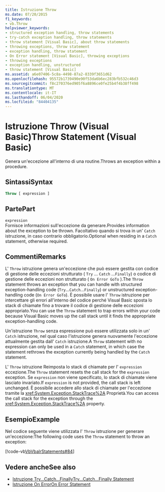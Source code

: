 ```yaml
---
title: Istruzione Throw
ms.date: 07/20/2015
f1_keywords:
- vb.Throw
helpviewer_keywords:
- structured exception handling, throw statements
- try-catch exception handling, throw statements
- throw statement [Visual Basic], about throw statements
- throwing exceptions, throw statement
- exception handling, throw statement
- On Error statement [Visual Basic], throwing exceptions
- throwing exceptions
- exception handling, unstructured
- throw statement [Visual Basic]
ms.assetid: a6e07406-5c8a-4498-87a2-8339f3651d62
ms.openlocfilehash: 95572b1739490e90f53da6b6ec283bfb532c46d3
ms.sourcegitcommit: f8c270376ed905f6a8896ce0fe25b4f4b38ff498
ms.translationtype: MT
ms.contentlocale: it-IT
ms.lasthandoff: 06/04/2020
ms.locfileid: "84404135"
---
```

# <a name="throw-statement-visual-basic"></a><span data-ttu-id="781d5-102">Istruzione Throw (Visual Basic)</span><span class="sxs-lookup"><span data-stu-id="781d5-102">Throw Statement (Visual Basic)</span></span>

<span data-ttu-id="781d5-103">Genera un'eccezione all'interno di una routine.</span><span class="sxs-lookup"><span data-stu-id="781d5-103">Throws an exception within a procedure.</span></span>

## <a name="syntax"></a><span data-ttu-id="781d5-104">Sintassi</span><span class="sxs-lookup"><span data-stu-id="781d5-104">Syntax</span></span>

```vb
Throw [ expression ]
```

## <a name="part"></a><span data-ttu-id="781d5-105">Parte</span><span class="sxs-lookup"><span data-stu-id="781d5-105">Part</span></span>

`expression`\
<span data-ttu-id="781d5-106">Fornisce informazioni sull'eccezione da generare.</span><span class="sxs-lookup"><span data-stu-id="781d5-106">Provides information about the exception to be thrown.</span></span> <span data-ttu-id="781d5-107">Facoltativo quando si trova in un' `Catch` istruzione, in caso contrario obbligatorio.</span><span class="sxs-lookup"><span data-stu-id="781d5-107">Optional when residing in a `Catch` statement, otherwise required.</span></span>

## <a name="remarks"></a><span data-ttu-id="781d5-108">Commenti</span><span class="sxs-lookup"><span data-stu-id="781d5-108">Remarks</span></span>

<span data-ttu-id="781d5-109">L' `Throw` istruzione genera un'eccezione che può essere gestita con codice di gestione delle eccezioni strutturato ( `Try` ... `Catch` ...`Finally`) o codice di gestione delle eccezioni non strutturato ( `On Error GoTo` ).</span><span class="sxs-lookup"><span data-stu-id="781d5-109">The `Throw` statement throws an exception that you can handle with structured exception-handling code (`Try`...`Catch`...`Finally`) or unstructured exception-handling code (`On Error GoTo`).</span></span> <span data-ttu-id="781d5-110">È possibile usare l' `Throw` istruzione per intercettare gli errori all'interno del codice perché Visual Basic sposta lo stack di chiamate fino a trovare il codice di gestione delle eccezioni appropriato.</span><span class="sxs-lookup"><span data-stu-id="781d5-110">You can use the `Throw` statement to trap errors within your code because Visual Basic moves up the call stack until it finds the appropriate exception-handling code.</span></span>

<span data-ttu-id="781d5-111">Un'istruzione `Throw` senza espressione può essere utilizzata solo in un' `Catch` istruzione, nel qual caso l'istruzione genera nuovamente l'eccezione attualmente gestita dall' `Catch` istruzione.</span><span class="sxs-lookup"><span data-stu-id="781d5-111">A `Throw` statement with no expression can only be used in a `Catch` statement, in which case the statement rethrows the exception currently being handled by the `Catch` statement.</span></span>

<span data-ttu-id="781d5-112">L' `Throw` istruzione Reimposta lo stack di chiamate per l' `expression` eccezione.</span><span class="sxs-lookup"><span data-stu-id="781d5-112">The `Throw` statement resets the call stack for the `expression` exception.</span></span> <span data-ttu-id="781d5-113">Se `expression` non viene specificato, lo stack di chiamate viene lasciato invariato.</span><span class="sxs-lookup"><span data-stu-id="781d5-113">If `expression` is not provided, the call stack is left unchanged.</span></span> <span data-ttu-id="781d5-114">È possibile accedere allo stack di chiamate per l'eccezione tramite la <xref:System.Exception.StackTrace%2A> Proprietà.</span><span class="sxs-lookup"><span data-stu-id="781d5-114">You can access the call stack for the exception through the <xref:System.Exception.StackTrace%2A> property.</span></span>

## <a name="example"></a><span data-ttu-id="781d5-115">Esempio</span><span class="sxs-lookup"><span data-stu-id="781d5-115">Example</span></span>

<span data-ttu-id="781d5-116">Nel codice seguente viene utilizzata l' `Throw` istruzione per generare un'eccezione:</span><span class="sxs-lookup"><span data-stu-id="781d5-116">The following code uses the `Throw` statement to throw an exception:</span></span>

[!code-vb[VbVbalrStatements#84](~/samples/snippets/visualbasic/VS_Snippets_VBCSharp/VbVbalrStatements/VB/Class1.vb#84)]

## <a name="see-also"></a><span data-ttu-id="781d5-117">Vedere anche</span><span class="sxs-lookup"><span data-stu-id="781d5-117">See also</span></span>

- [<span data-ttu-id="781d5-118">Istruzione Try...Catch...Finally</span><span class="sxs-lookup"><span data-stu-id="781d5-118">Try...Catch...Finally Statement</span></span>](try-catch-finally-statement.md)
- [<span data-ttu-id="781d5-119">Istruzione On Error</span><span class="sxs-lookup"><span data-stu-id="781d5-119">On Error Statement</span></span>](on-error-statement.md)
